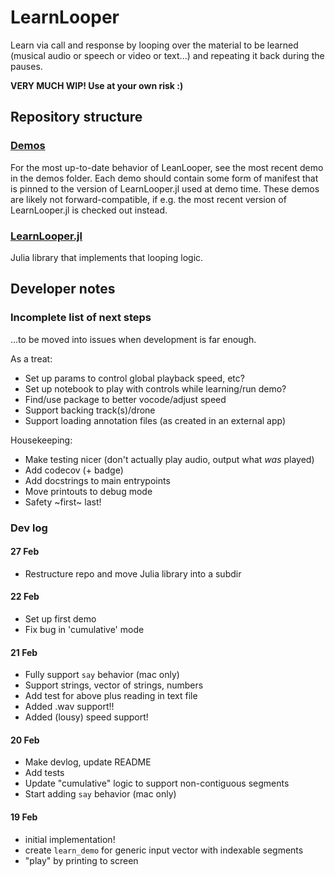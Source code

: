 # LearnLooper

Learn via call and response by looping over the material to be learned (musical audio or speech or video or text...) and repeating it back during the pauses. 

**VERY MUCH WIP! Use at your own risk :)**

## Repository structure

### [Demos](./demos)

For the most up-to-date behavior of LeanLooper, see the most recent demo in the demos folder. Each demo should contain some form of manifest that is pinned to the version of LearnLooper.jl used at demo time. These demos are likely not forward-compatible, if e.g. the most recent version of LearnLooper.jl is checked out instead.

### [LearnLooper.jl](./LearnLooper.jl)

Julia library that implements that looping logic.

## Developer notes

### Incomplete list of next steps
...to be moved into issues when development is far enough. 

As a treat:
- Set up params to control global playback speed, etc?
- Set up notebook to play with controls while learning/run demo?
- Find/use package to better vocode/adjust speed
- Support backing track(s)/drone
- Support loading annotation files (as created in an external app)

Housekeeping:
- Make testing nicer (don't actually play audio, output what *was* played)
- Add codecov (+ badge)
- Add docstrings to main entrypoints
- Move printouts to debug mode
- Safety ~first~ last!

### Dev log 

#### 27 Feb
- Restructure repo and move Julia library into a subdir

#### 22 Feb
- Set up first demo
- Fix bug in 'cumulative' mode

#### 21 Feb
- Fully support `say` behavior (mac only)
- Support strings, vector of strings, numbers
- Add test for above plus reading in text file
- Added .wav support!! 
- Added (lousy) speed support!

#### 20 Feb
- Make devlog, update README
- Add tests
- Update "cumulative" logic to support non-contiguous segments
- Start adding `say` behavior (mac only)

#### 19 Feb
- initial implementation!
- create `learn_demo` for generic input vector with indexable segments
- "play" by printing to screen
